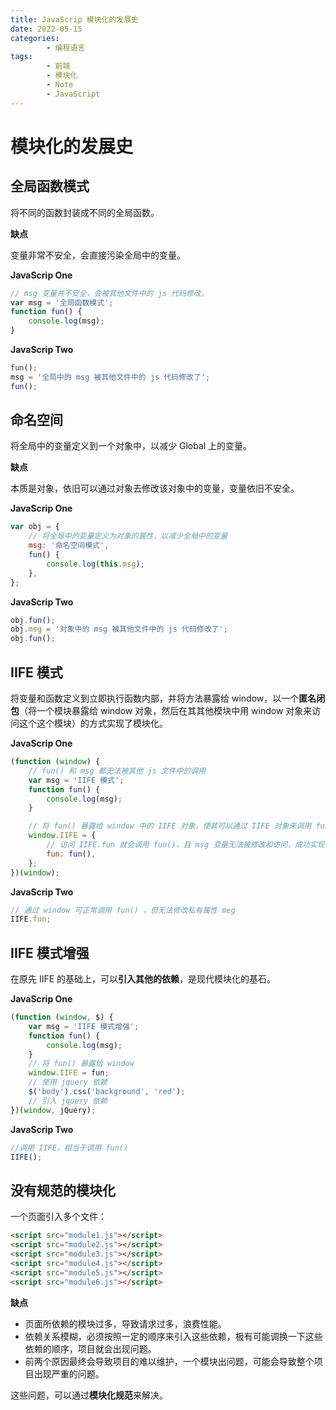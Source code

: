 ```yaml
---
title: JavaScrip 模块化的发展史
date: 2022-05-15
categories:
        - 编程语言
tags:
        - 前端
        - 模块化
        - Note
        - JavaScript
---
```


# 模块化的发展史

## 全局函数模式

将不同的函数封装成不同的全局函数。

**缺点**

变量非常不安全，会直接污染全局中的变量。

**JavaScrip One**

```js
// msg 变量并不安全，会被其他文件中的 js 代码修改。
var msg = '全局函数模式';
function fun() {
	console.log(msg);
}
```

**JavaScrip Two**

```js
fun();
msg = '全局中的 msg 被其他文件中的 js 代码修改了';
fun();
```

## 命名空间

将全局中的变量定义到一个对象中，以减少 Global 上的变量。

**缺点**

本质是对象，依旧可以通过对象去修改该对象中的变量，变量依旧不安全。

**JavaScrip One**

```js
var obj = {
	// 将全局中的变量定义为对象的属性，以减少全局中的变量
	msg: '命名空间模式',
	fun() {
		console.log(this.msg);
	},
};
```

**JavaScrip Two**

```js
obj.fun();
obj.msg = '对象中的 msg 被其他文件中的 js 代码修改了';
obj.fun();
```

## IIFE 模式

将变量和函数定义到立即执行函数内部，并将方法暴露给 window，以一个**匿名闭包**（将一个模块暴露给 window 对象，然后在其其他模块中用 window 对象来访问这个这个模块）的方式实现了模块化。

**JavaScrip One**

```js
(function (window) {
	// fun() 和 msg 都无法被其他 js 文件中的调用
	var msg = 'IIFE 模式';
	function fun() {
		console.log(msg);
	}

	// 将 fun() 暴露给 window 中的 IIFE 对象，使其可以通过 IIFE 对象来调用 fun()
	window.IIFE = {
		// 访问 IIFE.fun 就会调用 fun()，且 msg 变量无法被修改和访问，成功实现了 meg 变量的私有化
		fun: fun(),
	};
})(window);
```

**JavaScrip Two**

```js
// 通过 window 可正常调用 fun() ，但无法修改私有属性 meg
IIFE.fun;
```

## IIFE 模式增强

在原先 IIFE 的基础上，可以**引入其他的依赖**，是现代模块化的基石。

**JavaScrip One**

```js
(function (window, $) {
	var msg = 'IIFE 模式增强';
	function fun() {
		console.log(msg);
	}
	// 将 fun() 暴露给 window
	window.IIFE = fun;
	// 使用 jquery 依赖
	$('body').css('background', 'red');
	// 引入 jquery 依赖
})(window, jQuery);
```

**JavaScrip Two**

```js
//调用 IIFE，相当于调用 fun()
IIFE();
```

## 没有规范的模块化

一个页面引入多个文件：

```html
<script src="module1.js"></script>
<script src="module2.js"></script>
<script src="module3.js"></script>
<script src="module4.js"></script>
<script src="module5.js"></script>
<script src="module6.js"></script>
```

**缺点**

- 页面所依赖的模块过多，导致请求过多，浪费性能。
- 依赖关系模糊，必须按照一定的顺序来引入这些依赖，极有可能调换一下这些依赖的顺序，项目就会出现问题。
- 前两个原因最终会导致项目的难以维护，一个模块出问题，可能会导致整个项目出现严重的问题。

这些问题，可以通过**模块化规范**来解决。
